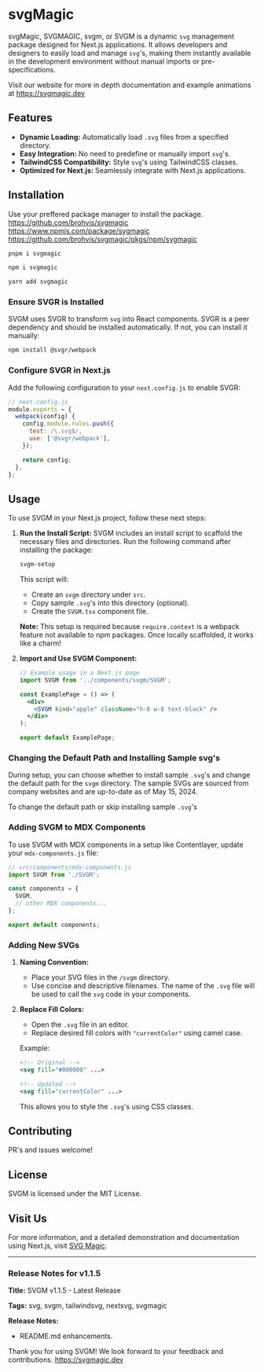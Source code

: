 
# svgMagic

svgMagic, SVGMAGIC, svgm, or SVGM is a dynamic `svg` management package designed for Next.js applications. It allows developers and designers to easily load and manage `svg`'s, making them instantly available in the development environment without manual imports or pre-specifications.

Visit our website for more in depth documentation and example animations at https://svgmagic.dev

## Features

- **Dynamic Loading:** Automatically load `.svg` files from a specified directory.
- **Easy Integration:** No need to predefine or manually import `svg`'s.
- **TailwindCSS Compatibility:** Style `svg`'s using TailwindCSS classes.
- **Optimized for Next.js:** Seamlessly integrate with Next.js applications.

## Installation

Use your preffered package manager to install the package.
https://github.com/brohvis/svgmagic
https://www.npmjs.com/package/svgmagic
https://github.com/brohvis/svgmagic/pkgs/npm/svgmagic

```bash
pnpm i svgmagic
```

```bash
npm i svgmagic
```

```bash
yarn add svgmagic
```

### Ensure SVGR is Installed

SVGM uses SVGR to transform `svg` into React components. SVGR is a peer dependency and should be installed automatically. If not, you can install it manually:

```bash
npm install @svgr/webpack
```

### Configure SVGR in Next.js

Add the following configuration to your `next.config.js` to enable SVGR:

```javascript
// next.config.js
module.exports = {
  webpack(config) {
    config.module.rules.push({
      test: /\.svg$/,
      use: ['@svgr/webpack'],
    });

    return config;
  },
};
```

## Usage

To use SVGM in your Next.js project, follow these next steps:

1. **Run the Install Script:**
   SVGM includes an install script to scaffold the necessary files and directories. Run the following command after installing the package:

   ```bash
   svgm-setup
   ```

   This script will:
   - Create an `svgm` directory under `src`.
   - Copy sample `.svg`'s into this directory (optional).
   - Create the `SVGM.tsx` component file.

   **Note:** This setup is required because `require.context` is a webpack feature not available to npm packages. Once locally scaffolded, it works like a charm!

2. **Import and Use SVGM Component:**

   ```jsx
   // Example usage in a Next.js page
   import SVGM from '../components/svgm/SVGM';

   const ExamplePage = () => (
     <div>
       <SVGM kind="apple" className="h-8 w-8 text-black" />
     </div>
   );

   export default ExamplePage;
   ```

### Changing the Default Path and Installing Sample svg's

During setup, you can choose whether to install sample `.svg`'s and change the default path for the `svgm` directory. The sample SVGs are sourced from company websites and are up-to-date as of May 15, 2024.

To change the default path or skip installing sample `.svg`'s

### Adding SVGM to MDX Components

To use SVGM with MDX components in a setup like Contentlayer, update your `mdx-components.js` file:

```javascript
// src/components/mdx-components.js
import SVGM from './SVGM';

const components = {
  SVGM,
  // other MDX components...
};

export default components;
```

### Adding New SVGs

1. **Naming Convention:**
   - Place your SVG files in the `/svgm` directory.
   - Use concise and descriptive filenames. The name of the `.svg` file will be used to call the `svg` code in your components.

2. **Replace Fill Colors:**
   - Open the `.svg` file in an editor.
   - Replace desired fill colors with `"currentColor"` using camel case.

   Example:
   ```svg
   <!-- Original -->
   <svg fill="#000000" ...>
   
   <!-- Updated -->
   <svg fill="currentColor" ...>
   ```

   This allows you to style the `.svg`'s using CSS classes.

## Contributing

PR's and issues welcome!

## License

SVGM is licensed under the MIT License.

## Visit Us

For more information, and a detailed demonstration and documentation using Next.js, visit [SVG Magic](https://svgmagic.dev).

---

### Release Notes for v1.1.5

**Title:** SVGM v1.1.5 - Latest Release

**Tags:** svg, svgm, tailwindsvg, nextsvg, svgmagic

**Release Notes:**
- README.md enhancements.

Thank you for using SVGM! We look forward to your feedback and contributions.
https://svgmagic.dev
